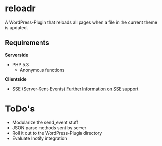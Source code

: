 reloadr
=======

A WordPress-Plugin that reloads all pages when a file in the current theme is updated.

## Requirements
**Serverside**
* PHP 5.3
    - Anonymous functions

**Clientside**
* SSE (Server-Sent-Events)
[Further Information on SSE support](http://caniuse.com/#feat=eventsource)

ToDo's
=======
* Modularize the send_event stuff
* JSON parse methods sent by server
* Roll it out to the WordPress-Plugin directory
* Evaluate Inotify integration
